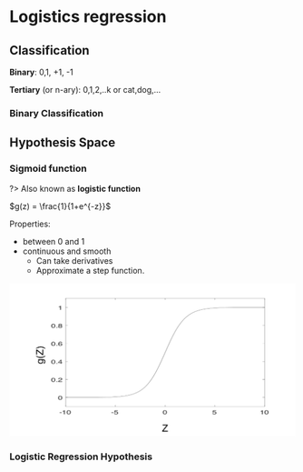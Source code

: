 # Logistics regression

## Classification

**Binary**: 0,1, +1, -1

**Tertiary** (or n-ary): 0,1,2,..k or cat,dog,...



### Binary Classification







## Hypothesis Space

### Sigmoid function

?> Also known as **logistic function**

$g(z) = \frac{1}{1+e^{-z}}$

Properties:

-   between 0 and 1
-   continuous and smooth
    -   Can take derivatives
    -   Approximate a step function.



![image-20200319161858186](Week03.assets/image-20200319161858186.png)

### Logistic Regression Hypothesis

